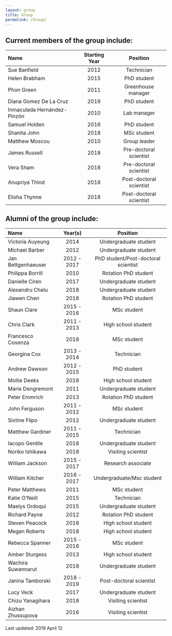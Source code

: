 ```yaml
---
layout: group
title: Group
permalink: /Group/
---
```


## Current members of the group include:

|Name                         | Starting Year |Position               |
|:----------------------------|:-------------:|:---------------------:|
|Sue Banfield                 | 2012          |Technician             |
|Helen Brabham                | 2015          |PhD student            |
|Phon Green                   | 2011          |Greenhouse manager     |
|Diana Gomez De La Cruz       | 2019          |PhD student            |
|Inmaculada Hernández-Pinzón  | 2010          |Lab manager            |
|Samuel Holden                | 2016          |PhD student            |
|Shanita John                 | 2018          |MSc student            |
|Matthew Moscou               | 2010          |Group leader           |
|James Russell                | 2018          |Pre-doctoral scientist |
|Vera Sham                    | 2018          |Pre-doctoral scientist |
|Anupriya Thind               | 2018          |Post-doctoral scientist|
|Elisha Thynne                | 2018          |Post-doctoral scientist|

## Alumni of the group include:

|Name                         |  Year(s)  |Position                           |
|:----------------------------|:---------:|:---------------------------------:|
|Victoria Auyeung             |   2014    |Undergraduate student              |
|Michael Barber               |   2012    |Undergraduate student              |
|Jan Bettgenhaeuser           |2012 - 2017|PhD student/Post-doctoral scientist|
|Philippa Borrill             |   2010    |Rotation PhD student               |
|Danielle Ciren               |   2017    |Undergraduate student              |
|Alexandru Chelu              |   2018    |Undergraduate student              |
|Jiawen Chen                  |   2018    |Rotation PhD student               |
|Shaun Clare                  |2015 - 2016|MSc student                        |
|Chris Clark                  |2011 - 2013|High school student                |
|Francesco Cosenza            |   2018    |MSc student                        |
|Georgina Cox                 |2013 - 2014|Technician                         |
|Andrew Dawson                |2012 - 2015|PhD student                        |
|Mollie Deeks                 |   2018    |High school student                |
|Marie Dengremont             |   2011    |Undergraduate student              |
|Peter Emmrich                |   2013    |Rotation PhD student               |
|John Ferguson                |2011 - 2012|MSc student                        |
|Sixtine Flipo                |   2012    |Undergraduate student              |
|Matthew Gardiner             |2011 - 2015|Technician                         |
|Iacopo Gentile               |   2018    |Undergraduate student              |
|Noriko Ishikawa              |   2018    |Visiting scientist                 |
|William Jackson              |2015 - 2017|Research associate                 |
|William Kitcher              |2016 - 2017|Undergraduate/Msc student          |
|Peter Matthews               |   2011    |MSc student                        |
|Katie O'Neill                |   2015    |Technician                         |
|Maelys Ordoqui               |   2015    |Undergraduate student              |
|Richard Payne                |   2012    |Rotation PhD student               |
|Steven Peacock               |   2018    |High school student                |
|Megan Roberts                |   2018    |High school student                |
|Rebecca Spanner              |2015 - 2016|MSc student                        |
|Amber Sturgess               |   2013    |High school student                |
|Wachira Suwannarut           |   2018    |Undergraduate student              |
|Janina Tamborski             |2018 - 2019|Post-doctoral scientist            |
|Lucy Veck                    |   2017    |Undergraduate student              |
|Chizu Yanagihara             |   2018    |Visiting scientist                 |
|Aizhan Zhussupova            |   2016    |Visiting scientist                 |

Last updated: 2019 April 12

